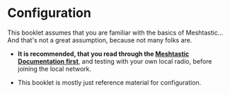 # Configuration

This booklet assumes that you are familiar with the basics of Meshtastic... And that's not a great assumption, because not many folks are.

- **It is recommended, that you read through the [Meshtastic Documentation first](https://meshtastic.org/docs/introduction/)**, and testing with your own local radio, before joining the local network.

- This booklet is mostly just reference material for configuration.
